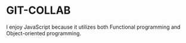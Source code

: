 # GIT-COLLAB

I enjoy JavaScript because it utilizes both Functional programming and Object-oriented programming.